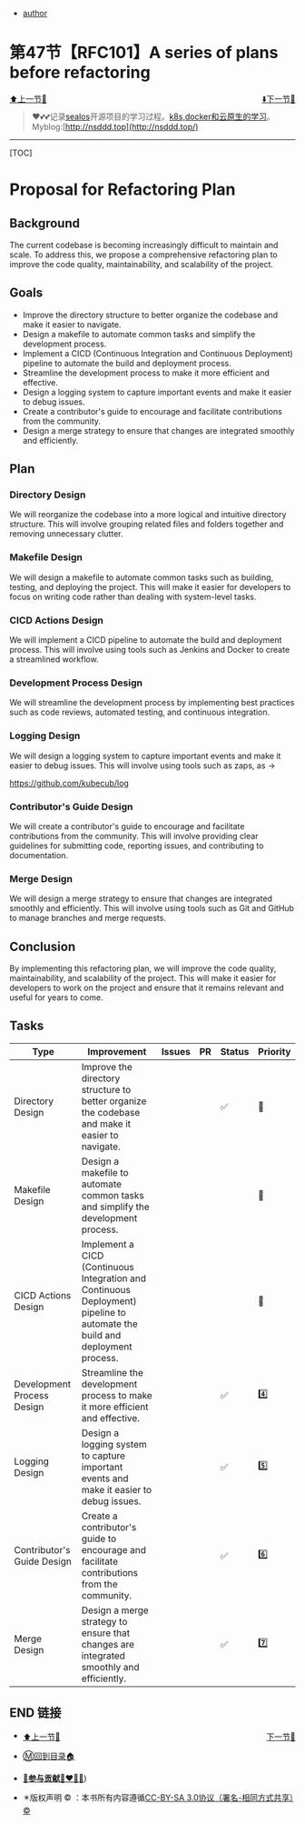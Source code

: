 + [author](http://nsddd.top)

# 第47节【RFC101】A series of plans before refactoring

<div><a href = '46.md' style='float:left'>⬆️上一节🔗  </a><a href = '48.md' style='float: right'>  ⬇️下一节🔗</a></div>
<br>

> ❤️💕💕记录[sealos](https://github.com/cubxxw/sealos)开源项目的学习过程。[k8s,docker和云原生的学习](https://github.com/cubxxw/sealos)。Myblog:[http://nsddd.top](http://nsddd.top/)

---
[TOC]

# Proposal for Refactoring Plan

## Background

The current codebase is becoming increasingly difficult to maintain and scale. To address this, we propose a comprehensive refactoring plan to improve the code quality, maintainability, and scalability of the project.

## Goals

+ Improve the directory structure to better organize the codebase and make it easier to navigate.
+ Design a makefile to automate common tasks and simplify the development process.
+ Implement a CICD (Continuous Integration and Continuous Deployment) pipeline to automate the build and deployment process.
+ Streamline the development process to make it more efficient and effective.
+ Design a logging system to capture important events and make it easier to debug issues.
+ Create a contributor's guide to encourage and facilitate contributions from the community.
+ Design a merge strategy to ensure that changes are integrated smoothly and efficiently.

## Plan

### Directory Design

We will reorganize the codebase into a more logical and intuitive directory structure. This will involve grouping related files and folders together and removing unnecessary clutter.

### Makefile Design

We will design a makefile to automate common tasks such as building, testing, and deploying the project. This will make it easier for developers to focus on writing code rather than dealing with system-level tasks.

### CICD Actions Design

We will implement a CICD pipeline to automate the build and deployment process. This will involve using tools such as Jenkins and Docker to create a streamlined workflow.

### Development Process Design

We will streamline the development process by implementing best practices such as code reviews, automated testing, and continuous integration.

### Logging Design

We will design a logging system to capture important events and make it easier to debug issues. This will involve using tools such as zaps,  as →

https://github.com/kubecub/log

### Contributor's Guide Design

We will create a contributor's guide to encourage and facilitate contributions from the community. This will involve providing clear guidelines for submitting code, reporting issues, and contributing to documentation.

### Merge Design

We will design a merge strategy to ensure that changes are integrated smoothly and efficiently. This will involve using tools such as Git and GitHub to manage branches and merge requests.

## Conclusion

By implementing this refactoring plan, we will improve the code quality, maintainability, and scalability of the project. This will make it easier for developers to work on the project and ensure that it remains relevant and useful for years to come.

## Tasks

| Type                       | Improvement                                                  | Issues | PR   | Status | Priority |
| -------------------------- | ------------------------------------------------------------ | ------ | ---- | ------ | -------- |
| Directory Design           | Improve the directory structure to better organize the codebase and make it easier to navigate. |        |      | ✅      | 🥇        |
| Makefile Design            | Design a makefile to automate common tasks and simplify the development process. |        |      |        | 🥈        |
| CICD Actions Design        | Implement a CICD (Continuous Integration and Continuous Deployment) pipeline to automate the build and deployment process. |        |      |        | 🥉        |
| Development Process Design | Streamline the development process to make it more efficient and effective. |        |      | ✅      | 4️⃣        |
| Logging Design             | Design a logging system to capture important events and make it easier to debug issues. |        |      | ✅      | 5️⃣        |
| Contributor's Guide Design | Create a contributor's guide to encourage and facilitate contributions from the community. |        |      | ✅      | 6️⃣        |
| Merge Design               | Design a merge strategy to ensure that changes are integrated smoothly and efficiently. |        |      | ✅      | 7️⃣        |



## END 链接

<ul><li><div><a href = '46.md' style='float:left'>⬆️上一节🔗  </a><a href = '48.md' style='float: right'>  ️下一节🔗</a></div></li></ul>

+ [Ⓜ️回到目录🏠](../README.md)

+ [**🫵参与贡献💞❤️‍🔥💖**](https://nsddd.top/archives/contributors))

+ ✴️版权声明 &copy; ：本书所有内容遵循[CC-BY-SA 3.0协议（署名-相同方式共享）&copy;](http://zh.wikipedia.org/wiki/Wikipedia:CC-by-sa-3.0协议文本) 
